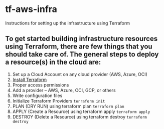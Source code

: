# tf-aws-infra
Instructions for setting up the infrastructure using Terraform

## To get started building infrastructure resources using Terraform, there are few things that you should take care of. The general steps to deploy a resource(s) in the cloud are:
1. Set up a Cloud Account on any cloud provider (AWS, Azure, OCI)
2. [Install Terraform](https://developer.hashicorp.com/terraform/install)
3. Proper access permissions
4. Add a provider – AWS, Azure, OCI, GCP, or others
5. Write configuration files
6. Initialize Terraform Providers
   ```terraform init```
7. PLAN (DRY RUN) using terraform plan
   ```terraform plan```
8. APPLY (Create a Resource) using terraform apply
   ```terraform apply```
9. DESTROY (Delete a Resource) using terraform destroy
    ```terraform destroy```